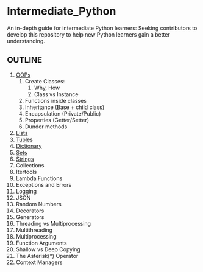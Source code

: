 # Intermediate_Python
An in-depth guide for intermediate Python learners: Seeking contributors to develop this repository to help new Python learners gain a better understanding.

## OUTLINE
1. [OOPs](https://github.com/Srinivaskoruprolu007/Intermediate_Python/tree/master/OOPs)
   1. Create Classes:
      1. Why, How
      2. Class vs Instance
   2. Functions inside classes
   3. Inheritance (Base + child class)
   4. Encapsulation (Private/Public)
   5. Properties (Getter/Setter)
   6. Dunder methods
2. [Lists](https://github.com/Srinivaskoruprolu007/Intermediate_Python/tree/master/Lists)
3. [Tuples](https://github.com/Srinivaskoruprolu007/Intermediate_Python/tree/master/Tuples)
4. [Dictionary](https://github.com/Srinivaskoruprolu007/Intermediate_Python/tree/master/Dictionaries)
5. [Sets](https://github.com/Srinivaskoruprolu007/Intermediate_Python/tree/master/Sets)
6. [Strings](https://github.com/Srinivaskoruprolu007/Intermediate_Python/tree/master/Strings)
7. Collections
8. Itertools
9. Lambda Functions
10. Exceptions and Errors
11. Logging
12. JSON
13. Random Numbers
14. Decorators
15. Generators
16. Threading vs Multiprocessing
17. Multithreading
18. Multiprocessing
19. Function Arguments
20. Shallow vs Deep Copying
21. The Asterisk(*) Operator
22. Context Managers
